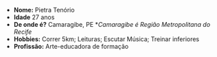   - **Nome:** Pietra Tenório
   - **Idade** 27 anos
   - **De onde é?** Camaragibe, PE **Camaragibe é Região Metropolitana do Recife*
   - **Hobbies:** Correr 5km; Leituras; Escutar Música; Treinar inferiores
   - **Profissão:** Arte-educadora de formação